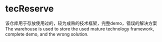 # tecReserve
  该仓库用于存放使用过的，较为成熟的技术框架，完整demo，错误的解决方案 The warehouse is used to store the used mature technology framework, complete demo, and the wrong solution.
